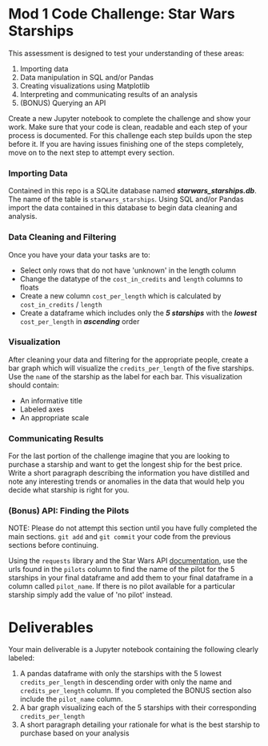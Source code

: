 # Mod 1 Code Challenge: Star Wars Starships

This assessment is designed to test your understanding of these areas:

1. Importing data
2. Data manipulation in SQL and/or Pandas
3. Creating visualizations using Matplotlib
4. Interpreting and communicating results of an analysis
5. (BONUS) Querying an API

Create a new Jupyter notebook to complete the challenge and show your work. Make sure that your code is clean, readable and each step of your process is documented. For this challenge each step builds upon the step before it. If you are having issues finishing one of the steps completely, move on to the next step to attempt every section.

### Importing Data

Contained in this repo is a SQLite database named ***starwars_starships.db***. The name of the table is `starwars_starships`. Using SQL and/or Pandas import the data contained in this database to begin data cleaning and analysis.

### Data Cleaning and Filtering

Once you have your data your tasks are to:

* Select only rows that do not have 'unknown' in the length column
* Change the datatype of the `cost_in_credits` and `length` columns to floats
* Create a new column `cost_per_length` which is calculated by `cost_in_credits` / `length`
* Create a dataframe which includes only the ***5 starships*** with the ***lowest*** `cost_per_length` in ***ascending*** order

### Visualization

After cleaning your data and filtering for the appropriate people, create a bar graph which will visualize the `credits_per_length` of the five starships. Use the `name` of the starship as the label for each bar. This visualization should contain:
* An informative title
* Labeled axes
* An appropriate scale

### Communicating Results
For the last portion of the challenge imagine that you are looking to purchase a starship and want to get the longest ship for the best price. Write a short paragraph describing the information you have distilled and note any interesting trends or anomalies in the data that would help you decide what starship is right for you. 

### (Bonus) API: Finding the Pilots

NOTE: Please do not attempt this section until you have fully completed the main sections.  `git add` and `git commit` your code from the previous sections before continuing.

Using the `requests` library and the Star Wars API [documentation](https://swapi.co/documentation), use the urls found in the `pilots` column to find the name of the pilot for the 5 starships in your final dataframe and add them to your final dataframe in a column called `pilot_name`. If there is no pilot available for a particular starship simply add the value of 'no pilot' instead.

# Deliverables
Your main deliverable is a Jupyter notebook containing the following clearly labeled:
1. A pandas dataframe with only the starships with the 5 lowest `credits_per_length` in descending order with only the name and `credits_per_length` column. If you completed the BONUS section also include the `pilot_name` column.
2. A bar graph visualizing each of the 5 starships with their corresponding `credits_per_length`
3. A short paragraph detailing your rationale for what is the best starship to purchase based on your analysis

